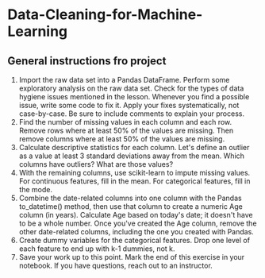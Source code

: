 # Data-Cleaning-for-Machine-Learning

## General instructions fro project
1. Import the raw data set into a Pandas DataFrame. Perform some exploratory analysis on the raw data set. Check for the types of data hygiene issues mentioned in the lesson. Whenever you find a possible issue, write some code to fix it. Apply your fixes systematically, not case-by-case. Be sure to include comments to explain your process.
2. Find the number of missing values in each column and each row. Remove rows where at least 50% of the values are missing. Then remove columns where at least 50% of the values are missing.
3. Calculate descriptive statistics for each column. Let's define an outlier as a value at least 3 standard deviations away from the mean. Which columns have outliers? What are those values?
4. With the remaining columns, use scikit-learn to impute missing values. For continuous features, fill in the mean. For categorical features, fill in the mode.
5. Combine the date-related columns into one column with the Pandas to_datetime() method, then use that column to create a numeric Age column (in years). Calculate Age based on today's date; it doesn't have to be a whole number. Once you've created the Age column, remove the other date-related columns, including the one you created with Pandas.
6. Create dummy variables for the categorical features. Drop one level of each feature to end up with k-1 dummies, not k.
7. Save your work up to this point. Mark the end of this exercise in your notebook. If you have questions, reach out to an instructor.
